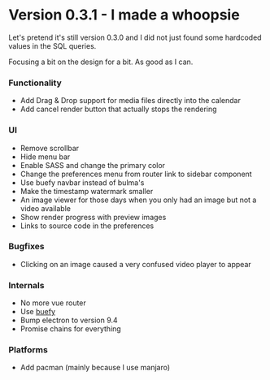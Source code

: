 # Version 0.3.1 - I made a whoopsie

Let's pretend it's still version 0.3.0 and I did not just found some 
hardcoded values in the SQL queries.

Focusing a bit on the design for a bit. As good as I can.
### Functionality
 * Add Drag & Drop support for media files directly into the calendar
 * Add cancel render button that actually stops the rendering

### UI
 * Remove scrollbar
 * Hide menu bar
 * Enable SASS and change the primary color
 * Change the preferences menu from router link to sidebar component
 * Use buefy navbar instead of bulma's
 * Make the timestamp watermark smaller
 * An image viewer for those days when you only had an image but not a video available
 * Show render progress with preview images
 * Links to source code in the preferences

### Bugfixes
 * Clicking on an image caused a very confused video player to appear

### Internals
 * No more vue router
 * Use [buefy](https://buefy.org)
 * Bump electron to version 9.4
 * Promise chains for everything

### Platforms
 * Add pacman (mainly because I use manjaro)